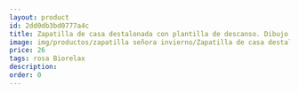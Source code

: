 ```yaml
---
layout: product
id: 2dd0db3bd0777a4c
title: Zapatilla de casa destalonada con plantilla de descanso. Dibujo
image: img/productos/zapatilla señora invierno/Zapatilla de casa destalonada con plantilla de descanso. Dibujo=26=rosa Biorelax.webp
price: 26
tags: rosa Biorelax
description: 
order: 0
---
```

